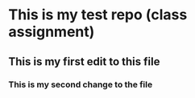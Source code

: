 # This is my test repo (class assignment)

## This is my first edit to this file

### This is my second change to the file
